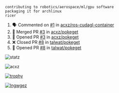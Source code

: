 ```
contributing to robotics/aerospace/ml/gpu software
packaging it for archlinux
ricer
```

<!--START_SECTION:activity-->
1. 🗣 Commented on [#1](https://github.com/acxz/ros-cudagl-container/issues/1) in [acxz/ros-cudagl-container](https://github.com/acxz/ros-cudagl-container)
2. 🎉 Merged PR [#3](https://github.com/acxz/pokeget/pull/3) in [acxz/pokeget](https://github.com/acxz/pokeget)
3. 💪 Opened PR [#3](https://github.com/acxz/pokeget/pull/3) in [acxz/pokeget](https://github.com/acxz/pokeget)
4. ❌ Closed PR [#8](https://github.com/talwat/pokeget/pull/8) in [talwat/pokeget](https://github.com/talwat/pokeget)
5. 💪 Opened PR [#8](https://github.com/talwat/pokeget/pull/8) in [talwat/pokeget](https://github.com/talwat/pokeget)
<!--END_SECTION:activity-->


![statz](https://github-readme-stats.vercel.app/api?username=acxz&include_all_commits=true&show_icons=true)

<p><img align="center" src="https://github-readme-streak-stats.herokuapp.com/?user=acxz&" alt="acxz" /></p>

[![trophy](https://github-profile-trophy.vercel.app/?username=acxz)](https://github.com/ryo-ma/github-profile-trophy)

[![lngwgez](https://github-readme-stats.vercel.app/api/top-langs/?username=acxz&layout=compact)](https://github.com/acxz/github-readme-stats)
